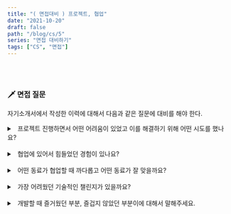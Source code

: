 ```yaml
---
title: "( 면접대비 ) 프로젝트, 협업"
date: "2021-10-20"
draft: false
path: "/blog/cs/5"
series: "면접 대비하기"
tags: ["CS", "면접"]
---
```


<br>
<br>

### 🗡 면접 질문

자기소개서에서 작성한 이력에 대해서 다음과 같은 질문에 대비를 해야 한다.

<details>
<summary>&nbsp; 프로젝트 진행하면서 어떤 어려움이 있었고 이를 해결하기 위해 어떤 시도를 했나요?</summary>
<p>

- `예상치 못한(원인을 파악하기 어려운) 버그`
- `차근차근 원인을 파악` `다양한 키워드로 검색` `주변 개발자에게 물어보기`

</p>
</details>

<br>

<details>
<summary>&nbsp; 협업에 있어서 힘들었던 경험이 있나요?</summary>
<p>

- `즉각적인 피드벡이 안되는 문제`

</p>
</details>

<br>

<details>
<summary>&nbsp; 어떤 동료가 협업할 때 까다롭고 어떤 동료가 잘 맞을까요?</summary>
<p>

- `의견을 주고 받기 힘든`

</p>
</details>

<br>

<details>
<summary>&nbsp; 가장 어려웠던 기술적인 챌린지가 있을까요?</summary>
<p>

- `React Native에 CodePush 적용하기`
- `Atomic과 Presentation Container 패턴을 결합한 시도`

</p>
</details>

<br>

<details>
<summary>&nbsp; 개발할 때 즐거웠던 부분, 즐겁지 않았던 부분이에 대해서 말해주세요.</summary>
<p>

- `재활용성이 높은 모듈을 만들 때`
- `인프라를 구축할 때 (M1에서 ReactNative build)`

</p>
</details>

<br>
